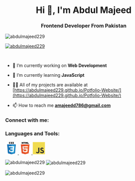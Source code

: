 <h1 align="center">Hi 👋, I'm Abdul Majeed</h1>
<h3 align="center">Frontend Developer From Pakistan</h3>

<p align="left"> <img src="https://komarev.com/ghpvc/?username=abdulmajeed229&label=Profile%20views&color=0e75b6&style=flat" alt="abdulmajeed229" /> </p>

<p align="left"> <a href="https://github.com/ryo-ma/github-profile-trophy"><img src="https://github-profile-trophy.vercel.app/?username=abdulmajeed229" alt="abdulmajeed229" /></a> </p>

<p align="left"> <a href="https://twitter.com/" target="blank"><img src="https://img.shields.io/twitter/follow/?logo=twitter&style=for-the-badge" alt="" /></a> </p>

- 🔭 I’m currently working on **Web Development**

- 🌱 I’m currently learning **JavaScript**

- 👨‍💻 All of my projects are available at [https://abdulmajeed229.github.io/Potfolio-Website/](https://abdulmajeed229.github.io/Potfolio-Website/)

- 📫 How to reach me **amajeedd786@gmail.com**

<h3 align="left">Connect with me:</h3>
<p align="left">
</p>

<h3 align="left">Languages and Tools:</h3>
<p align="left"> <a href="https://www.w3schools.com/css/" target="_blank" rel="noreferrer"> <img src="https://raw.githubusercontent.com/devicons/devicon/master/icons/css3/css3-original-wordmark.svg" alt="css3" width="40" height="40"/> </a> <a href="https://www.w3.org/html/" target="_blank" rel="noreferrer"> <img src="https://raw.githubusercontent.com/devicons/devicon/master/icons/html5/html5-original-wordmark.svg" alt="html5" width="40" height="40"/> </a> <a href="https://developer.mozilla.org/en-US/docs/Web/JavaScript" target="_blank" rel="noreferrer"> <img src="https://raw.githubusercontent.com/devicons/devicon/master/icons/javascript/javascript-original.svg" alt="javascript" width="40" height="40"/> </a> </p>

<p><img align="left" src="https://github-readme-stats.vercel.app/api/top-langs?username=abdulmajeed229&show_icons=true&locale=en&layout=compact" alt="abdulmajeed229" /></p>

<p>&nbsp;<img align="center" src="https://github-readme-stats.vercel.app/api?username=abdulmajeed229&show_icons=true&locale=en" alt="abdulmajeed229" /></p>

<p><img align="center" src="https://github-readme-streak-stats.herokuapp.com/?user=abdulmajeed229&" alt="abdulmajeed229" /></p>
